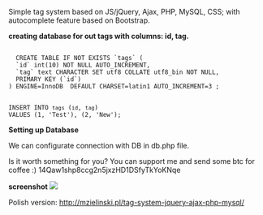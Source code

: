 Simple tag system based on JS/jQuery, Ajax, PHP, MySQL, CSS; with autocomplete feature based on Bootstrap.

<b>creating database for out tags with columns: id, tag.</b>

<code>
  CREATE TABLE IF NOT EXISTS `tags` (
  `id` int(10) NOT NULL AUTO_INCREMENT,
  `tag` text CHARACTER SET utf8 COLLATE utf8_bin NOT NULL,
  PRIMARY KEY (`id`)
) ENGINE=InnoDB  DEFAULT CHARSET=latin1 AUTO_INCREMENT=3 ;

INSERT INTO `tags` (`id`, `tag`) VALUES
(1, 'Test'),
(2, 'New');
</code>

<b>Setting up Database</b> 

We can configurate connection with DB in db.php file. 

Is it worth something for you? You can support me and send some btc for coffee :) 14Qaw1shp8ccg2n5jxzHD1DSfyTkYoKNqe

<b>screenshot</b>
<img src="http://i0.wp.com/mzielinski.pl/wp-content/uploads/2016/07/Zrzut-ekranu-2016-07-18-o-17.43.32.png?w=682">

Polish version: http://mzielinski.pl/tag-system-jquery-ajax-php-mysql/ 
